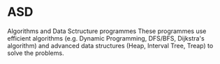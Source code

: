 # ASD
Algorithms and Data Sctructure programmes
These programmes use efficient algorithms (e.g. Dynamic Programming, DFS/BFS, Dijkstra's algorithm) and advanced data structures (Heap, Interval Tree, Treap) to solve the problems.
